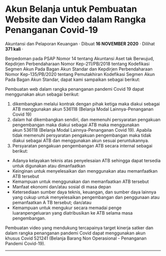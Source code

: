Akun Belanja untuk Pembuatan Website dan Video dalam Rangka Penanganan Covid-19
===============================================================================

Akuntansi dan Pelaporan Keuangan · Dibuat **16 NOVEMBER 2020** · Dilihat **371 kali** ·

Berpedoman pada PSAP Nomor 14 tentang Akuntansi Aset tak Berwujud, Kepdirjen Perbendaharaan Nomor Kep-211/PB/2018 tentang Kodefikasi Segmen Akun Pada Bagan Akun Standar dan Kepdirjen Perbendaharaan Nomor Kep-135/PB/2020 tentang Pemutakhiran Kodefikasi Segmen Akun Pada Bagan Akun Standar, dapat kami sampaikan sebagai berikut:  

Pembuatan web dalam rangka penanganan pandemi Covid 19 dapat menggunakan akun sebagai berikut:

  

1.  dikembangkan melalui kontrak dengan pihak ketiga maka diakui sebagai ATB menggunakan akun 536118 (Belanja Modal Lainnya-Penanganan Covid 19)
2.  dalam hal dikembangkan sendiri, dan memenuhi persyaratan pengakuan pengembangan maka diakui sebagai ATB maka menggunakan akun 536118 (Belanja Modal Lainnya-Penanganan Covid 19). Apabila tidak memenuhi persyaratan pengakuan pengembangan maka tidak diakui sebagai ATB dan menggunakan akun sesuai peruntukannya.
3.  Persyaratan pengakuan pengembangan ATB secara internal sebagai berikut:

*   Adanya kelayakan teknis atas penyelesaian ATB sehingga dapat tersedia untuk digunakan atau dimanfaatkan
*   Keinginan untuk menyelesaikan dan menggunakan atau memanfaatkan ATB tersebut
*   Kemampuan untuk menggunakan dan memanfaatkan ATB tersebut
*   Manfaat ekonomi dan/atau sosial di masa depan
*   Ketersediaan sumber daya teknis, keuangan, dan sumber daya lainnya yang cukup untuk menyelesaikan pengembangan dan penggunaan atau pemanfaatkan A TB tersebut; dan/atau
*   Kemampuan untuk mengukur secara memadai penge luaranpengeluaran yang diatribusikan ke ATB selama masa pengembangan.

Pembuatan video yang mendukung tercapainya target kinerja satker dan dalam rangka penanganan pandemi Covid dapat menggunakan akun khusus Covid 521241 (Belanja Barang Non Operasional - Penanganan Pandemi Covid-19).

  
  
  

* * *